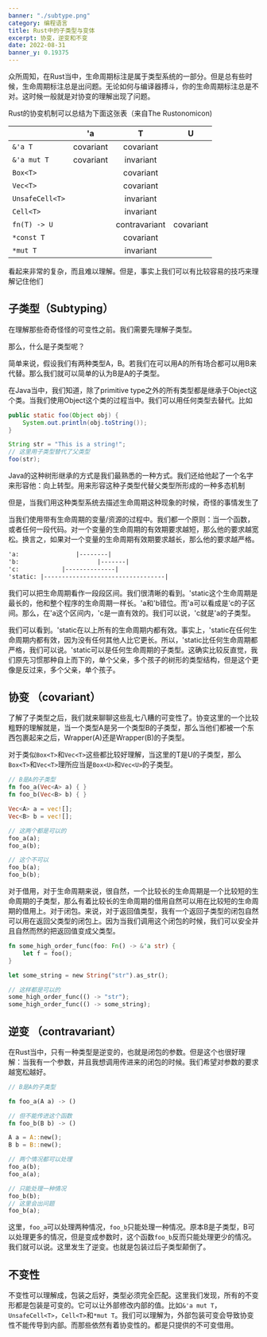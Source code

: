 ```yaml
---
banner: "./subtype.png"
category: 编程语言
title: Rust中的子类型与变体
excerpt: 协变，逆变和不变
date: 2022-08-31
banner_y: 0.19375
---
```


众所周知，在Rust当中，生命周期标注是属于类型系统的一部分。但是总有些时候，生命周期标注总是出问题。无论如何与编译器搏斗，你的生命周期标注总是不对。这时候一般就是对协变的理解出现了问题。

Rust的协变机制可以总结为下面这张表（来自The Rustonomicon)

|                 |     'a    |         T         |     U     |
|-----------------|:---------:|:-----------------:|:---------:|
| `&'a T `        | covariant | covariant         |           |
| `&'a mut T`     | covariant | invariant         |           |
| `Box<T>`        |           | covariant         |           |
| `Vec<T>`        |           | covariant         |           |
| `UnsafeCell<T>` |           | invariant         |           |
| `Cell<T>`       |           | invariant         |           |
| `fn(T) -> U`    |           | contravariant     | covariant |
| `*const T`      |           | covariant         |           |
| `*mut T`        |           | invariant         |           |

看起来非常的复杂，而且难以理解。但是，事实上我们可以有比较容易的技巧来理解记住他们

## 子类型（Subtyping）

在理解那些奇奇怪怪的可变性之前。我们需要先理解子类型。

那么，什么是子类型呢？

简单来说，假设我们有两种类型A，B。若我们在可以用A的所有场合都可以用B来代替。那么我们就可以简单的认为B是A的子类型。

在Java当中，我们知道，除了primitive type之外的所有类型都是继承于Object这个类。当我们使用Object这个类的过程当中。我们可以用任何类型去替代。比如

```java
public static foo(Object obj) {
	System.out.println(obj.toString());
}

String str = "This is a string!";
// 这里用子类型替代了父类型
foo(str);
```

Java的这种树形继承的方式是我们最熟悉的一种方式。我们还给他起了一个名字来形容他：向上转型。用来形容这种子类型代替父类型所形成的一种多态机制

但是，当我们用这种类型系统去描述生命周期这种现象的时候，奇怪的事情发生了

当我们使用带有生命周期的变量/资源的过程中。我们都一个原则：当一个函数，或者任何一段代码。对一个变量的生命周期的有效期要求越短，那么他的要求越宽松。换言之，如果对一个变量的生命周期有效期要求越长，那么他的要求越严格。

```md
'a:                |--------|
'b:                      |-------|
'c:            |--------------|
'static: |----------------------------------|
```

我们可以把生命周期看作一段段区间。我们很清晰的看到。'static这个生命周期是最长的，他和整个程序的生命周期一样长。'a和'b错位。而'a可以看成是'c的子区间。那么，在'a这个区间内，'c是一直有效的。我们可以说，'c就是'a的子类型。

我们可以看到。'static在以上所有的生命周期内都有效。事实上，'static在任何生命周期内都有效，因为没有任何其他人比它更长。所以，'static比任何生命周期都严格，我们可以说。'static可以是任何生命周期的子类型。这确实比较反直觉，我们原先习惯那种自上而下的，单个父亲，多个孩子的树形的类型结构，但是这个更像是反过来，多个父亲，单个孩子。

## 协变 （covariant）

了解了子类型之后，我们就来聊聊这些乱七八糟的可变性了。协变这里的一个比较粗野的理解就是，当一个类型A是另一个类型B的子类型，那么当他们都被一个东西包裹起来之后，Wrapper(A)还是Wrapper(B)的子类型。

对于类似`Box<T>`和`Vec<T>`这些都比较好理解，当这里的T是U的子类型，那么`Box<T>`和`Vec<T>`理所应当是`Box<U>`和`Vec<U>`的子类型。

```rust
// B是A的子类型
fn foo_a(Vec<A> a) { }
fn foo_b(Vec<B> b) { }

Vec<A> a = vec![];
Vec<B> b = vec![];

// 这两个都是可以的
foo_a(a);
foo_a(b);

// 这个不可以
foo_b(a);
foo_b(b);
```

对于借用，对于生命周期来说，很自然，一个比较长的生命周期是一个比较短的生命周期的子类型，那么有着比较长的生命周期的借用自然可以用在比较短的生命周期的借用上。对于闭包。来说，对于返回值类型，我有一个返回子类型的闭包自然可以用在返回父类型的闭包上。因为当我们调用这个闭包的时候，我们可以安全并且自然而然的把返回值变成父类型。

```rust
fn some_high_order_func(foo: Fn() -> &'a str) {
	let f = foo();
}

let some_string = new String("str").as_str();

// 这样都是可以的
some_high_order_func(() -> "str");
some_high_order_func(() -> some_string);
```

## 逆变 （contravariant）

在Rust当中，只有一种类型是逆变的，也就是闭包的参数。但是这个也很好理解：当我有一个参数，并且我想调用传进来的闭包的时候。我们希望对参数的要求越宽松越好。

```rust
// B是A的子类型

fn foo_a(A a) -> ()

// 但不能传进这个函数
fn foo_b(B b) -> ()

A a = A::new();
B b = B::new();

// 两个情况都可以处理
foo_a(b);
foo_a(a);

// 只能处理一种情况
foo_b(b);
// 这里会出问题
foo_b(a);
```

这里，`foo_a`可以处理两种情况，`foo_b`只能处理一种情况。原本B是子类型，B可以处理更多的情况，但是变成参数时，这个函数`foo_b`反而只能处理更少的情况。我们就可以说。这里发生了逆变。也就是包装过后子类型颠倒了。

## 不变性

不变性可以理解成，包装之后好，类型必须完全匹配。这里我们发现，所有的不变形都是包装是可变的。它可以让外部修改内部的值。比如`&'a mut T`，`UnsafeCell<T>`，`Cell<T>`和`*mut T`。我们可以理解为，外部包装可变会导致协变性不能传导到内部。而那些依然有着协变性的。都是只提供的不可变借用。